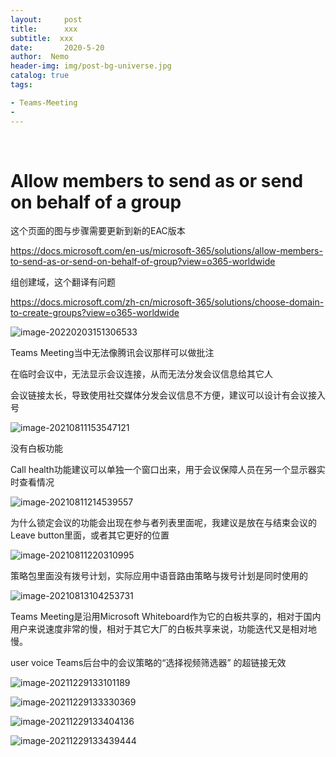 ```yaml
---
layout:     post
title:      xxx
subtitle:  xxx
date:       2020-5-20
author:  Nemo
header-img: img/post-bg-universe.jpg
catalog: true
tags:

- Teams-Meeting
-  
---
```


​	

# Allow members to send as or send on behalf of a group

这个页面的图与步骤需要更新到新的EAC版本

https://docs.microsoft.com/en-us/microsoft-365/solutions/allow-members-to-send-as-or-send-on-behalf-of-group?view=o365-worldwide



组创建域，这个翻译有问题

https://docs.microsoft.com/zh-cn/microsoft-365/solutions/choose-domain-to-create-groups?view=o365-worldwide

![image-20220203151306533](C:\Users\Nemo\Documents\GitHub\tangx007\img\image-20220203151306533.png)

Teams Meeting当中无法像腾讯会议那样可以做批注

在临时会议中，无法显示会议连接，从而无法分发会议信息给其它人

会议链接太长，导致使用社交媒体分发会议信息不方便，建议可以设计有会议接入号

![image-20210811153547121](C:\Users\Nemo\Documents\GitHub\tangx007\img\image-20210811153547121.png)

没有白板功能



Call health功能建议可以单独一个窗口出来，用于会议保障人员在另一个显示器实时查看情况

![image-20210811214539557](C:\Users\Nemo\Documents\GitHub\tangx007\img\image-20210811214539557.png)



为什么锁定会议的功能会出现在参与者列表里面呢，我建议是放在与结束会议的Leave button里面，或者其它更好的位置

![image-20210811220310995](C:\Users\Nemo\Documents\GitHub\tangx007\img\image-20210811220310995.png)



策略包里面没有拨号计划，实际应用中语音路由策略与拨号计划是同时使用的

![image-20210813104253731](C:\Users\Nemo\Documents\GitHub\tangx007\img\image-20210813104253731.png)

Teams Meeting是沿用Microsoft Whiteboard作为它的白板共享的，相对于国内用户来说速度非常的慢，相对于其它大厂的白板共享来说，功能迭代又是相对地慢。



 user voice
 Teams后台中的会议策略的“选择视频筛选器” 的超链接无效





![image-20211229133101189](C:\Users\Nemo\Documents\GitHub\tangx007\img\image-20211229133101189.png)

![image-20211229133330369](C:\Users\Nemo\Documents\GitHub\tangx007\img\image-20211229133330369.png)

![image-20211229133404136](C:\Users\Nemo\Documents\GitHub\tangx007\img\image-20211229133404136.png)

![image-20211229133439444](C:\Users\Nemo\Documents\GitHub\tangx007\img\image-20211229133439444.png)







